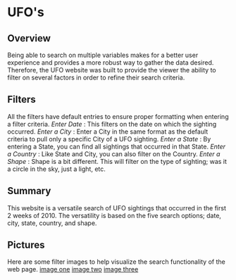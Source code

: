 # UFO's
## Overview
Being able to search on multiple variables makes for a better user experience and provides a more robust way to gather the data desired.  Therefore, the UFO website was built to provide the viewer the ability to filter on several factors in order to refine their search criteria.

## Filters
All the filters have default entries to ensure proper formatting when entering a filter criteria.
*Enter Date* : This filters on the date on which the sighting occurred.
*Enter a City* : Enter a City in the same format as the default criteria to pull only a specific City of a UFO sighting.
*Enter a State* : By entering a State, you can find all sightings that occurred in that State.
*Enter a Country* : Like State and City, you can also filter on the Country.
*Enter a Shape* : Shape is a bit different.  This will filter on the type of sighting; was it a circle in the sky, just a light, etc.

## Summary
This website is a versatile search of UFO sightings that occurred in the first 2 weeks of 2010. The versatility is based on the five search options; date, city, state, country, and shape.

## Pictures
Here are some filter images to help visualize the search functionality of the web page.
[image one](https://github.com/mtomison/UFOs/blob/main/static/css/images/websiteSearch.png)
[image two](https://github.com/mtomison/UFOs/blob/main/static/css/images/websiteSearch2.png)
[image three](https://github.com/mtomison/UFOs/blob/main/static/css/images/websiteSearch3.png)
